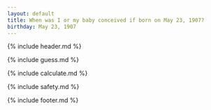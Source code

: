 ```yaml
---
layout: default
title: When was I or my baby conceived if born on May 23, 1907?
birthday: May 23, 1907
---
```


{% include header.md %}

{% include guess.md %}

{% include calculate.md %}

{% include safety.md %}

{% include footer.md %}



